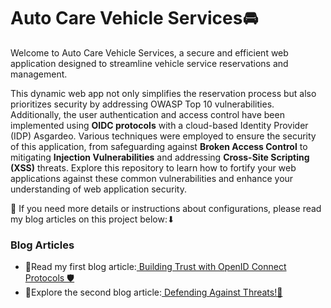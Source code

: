 # Auto Care Vehicle Services🚘

Welcome to Auto Care Vehicle Services, a secure and efficient web application designed to streamline vehicle service reservations and management. 

This dynamic web app not only simplifies the reservation process but also prioritizes security by addressing OWASP Top 10 vulnerabilities. Additionally, the user authentication and access control have been implemented using **OIDC protocols** with a cloud-based Identity Provider (IDP) Asgardeo. Various techniques were employed to ensure the security of this application, from safeguarding against **Broken Access Control** to mitigating **Injection Vulnerabilities** and addressing **Cross-Site Scripting (XSS)** threats. Explore this repository to learn how to fortify your web applications against these common vulnerabilities and enhance your understanding of web application security.

🔎 If you need more details or instructions about configurations, please read my blog articles on this project below:⬇

### Blog Articles

- 📌Read my first blog article:[ Building Trust with OpenID Connect Protocols 🛡](https://medium.com/@pereradinithi99/building-trust-with-openid-connect-protocols-39ddb71ae12f)
- 📌Explore the second blog article:[ Defending Against Threats!🔐](https://medium.com/@pereradinithi99/defending-against-threats-37e24d55394d)

